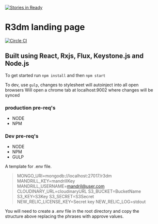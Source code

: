 [![Stories in Ready](https://badge.waffle.io/r3dm/r3dm.com.png?label=ready&title=Ready)](https://waffle.io/r3dm/r3dm.com)
# R3dm landing page

[![Circle CI](https://circleci.com/gh/r3dm/r3dm.com.svg?style=svg)](https://circleci.com/gh/r3dm/r3dm.com)

## Built using React, Rxjs, Flux, Keystone.js and Node.js

To get started run `npm install` and then `npm start`

To dev, use `gulp`, changes to stylesheet will autoinject into all open browsers
Will open a chrome tab at localhost:9002 where changes will be synced

### production pre-req's
* NODE
* NPM

### Dev pre-req's
* NODE
* NPM
* GULP


A template for .env file.

> MONGO_URI=mongodb://localhost:27017/r3dm
> MANDRILL_KEY=mandrillKey
> MANDRILL_USERNAME=mandril@user.com
> CLOUDINARY_URL=cloudinaryURL
> S3_BUCKET=BucketName
> S3_KEY=S3Key
> S3_SECRET=S3Secret
> NEW_RELIC_LICENSE_KEY=Secret key
> NEW_RELIC_LOG=stdout

You will need to create a .env file in the root directory and copy the structure above replacing the phrases with approve values. 
